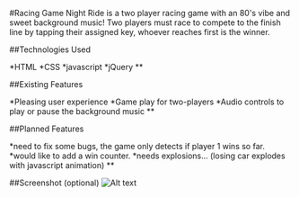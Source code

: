 #Racing Game
Night Ride is a two player racing game with an 80's vibe and sweet background music! Two players must race to compete to the finish line by tapping their assigned key, whoever reaches first is the winner.

##Technologies Used

*HTML
*CSS
*javascript
*jQuery
**

##Existing Features

*Pleasing user experience
*Game play for two-players
*Audio controls to play or pause the background music
**

##Planned Features

*need to fix some bugs, the game only detects if player 1 wins so far.
*would like to add a win counter.
*needs explosions... (losing car explodes with javascript animation)
**

##Screenshot (optional)
![Alt text](/racing-game/screenshot.jpg?raw=true "screenshot")
